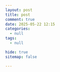 ```yaml
---
layout: post
title: post
comment: true
date: 2025-05-22 12:15
categories:
  - null
tags:
  - null

hide: true
sitemap: false

---
```







